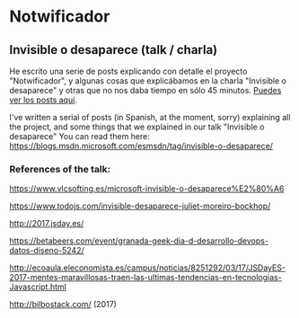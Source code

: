 
# Notwificador
## Invisible o desaparece (talk / charla)

He escrito una serie de posts explicando con detalle el proyecto "Notwificador", y algunas cosas que explicábamos en la charla "Invisible o desaparece" y otras que no nos daba tiempo en sólo 45 minutos.
[Puedes ver los posts aquí](https://blogs.msdn.microsoft.com/esmsdn/tag/invisible-o-desaparece/).

I've written a serial of posts (in Spanish, at the moment, sorry) explaining all the project, and some things that we  explained in our talk "Invisible o desaparece"
You can read them here: https://blogs.msdn.microsoft.com/esmsdn/tag/invisible-o-desaparece/


### References of the talk: 

https://www.vlcsofting.es/microsoft-invisible-o-desaparece%E2%80%A6

https://www.todojs.com/invisible-desaparece-juliet-moreiro-bockhop/

http://2017.jsday.es/

https://betabeers.com/event/granada-geek-dia-d-desarrollo-devops-datos-diseno-5242/

http://ecoaula.eleconomista.es/campus/noticias/8251292/03/17/JSDayES-2017-mentes-maravillosas-traen-las-ultimas-tendencias-en-tecnologias-Javascript.html

http://bilbostack.com/ (2017)
